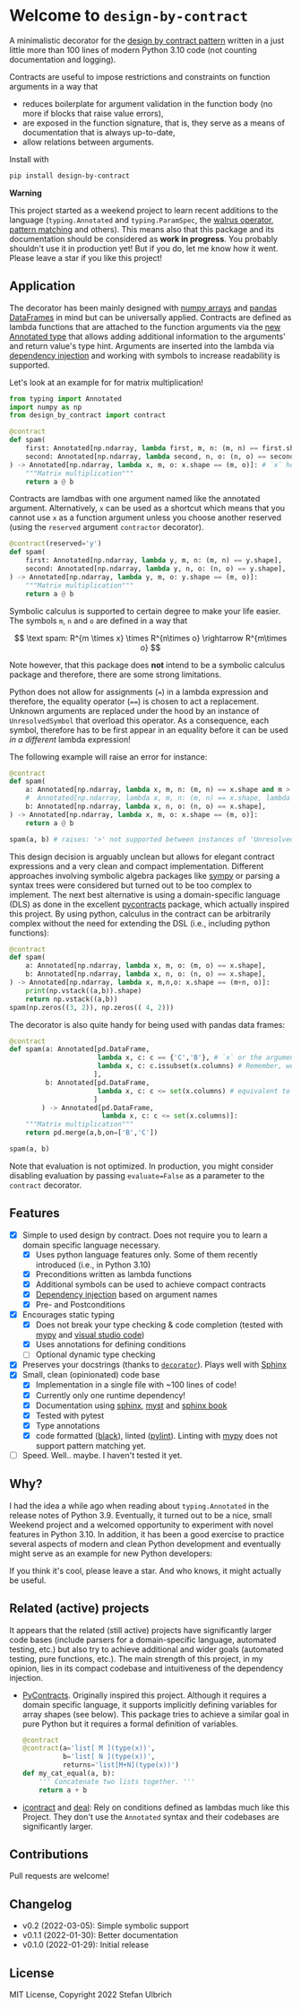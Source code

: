 # Welcome to `design-by-contract`

A minimalistic decorator for the [design by contract pattern](https://en.wikipedia.org/wiki/Design_by_contract)
written in a just little more than 100 lines of modern Python 3.10 code (not counting documentation and logging).

Contracts are useful to impose restrictions and constraints on function arguments in a way that

* reduces boilerplate for argument validation in the function body
  (no more if blocks that raise value errors),
* are exposed in the function signature, that is, they serve as a means of documentation
  that is always up-to-date,
* allow relations between arguments.

Install with

```sh
pip install design-by-contract
```

**Warning**

This project started as a weekend project to learn recent additions to the language (`typing.Annotated` and `typing.ParamSpec`, the [walrus operator](https://www.python.org/dev/peps/pep-0572/), [pattern matching](https://www.python.org/dev/peps/pep-0636/) and others). This means also that this package and its documentation should be considered as **work in progress**.
You probably shouldn't use it in production yet! But if you do, let me know how it went. Please leave a star if you like this project!

## Application

The decorator has been mainly designed with [numpy arrays](https://numpy.org) and [pandas DataFrames](https://pandas.pydata.org/)
in mind but can be universally applied.
Contracts are defined as lambda functions that are attached to the function arguments via the
[new Annotated type](https://www.python.org/dev/peps/pep-0593/) that allows adding additional information
to the arguments' and return value's type hint. Arguments are inserted into the lambda via
[dependency injection](https://en.wikipedia.org/wiki/Dependency_injection) and working with
symbols to increase readability is supported.

Let's look at an example for for matrix multiplication!

```python
from typing import Annotated
import numpy as np
from design_by_contract import contract

@contract
def spam(
    first: Annotated[np.ndarray, lambda first, m, n: (m, n) == first.shape], # symbols m and n represent the shape of `a`
    second: Annotated[np.ndarray, lambda second, n, o: (n, o) == second.shape], # `b` number of columns matches the number of rows of `a`
) -> Annotated[np.ndarray, lambda x, m, o: x.shape == (m, o)]: # `x` holds the return value. The shape of `x` must equal `x` times `o`
    """Matrix multiplication"""
    return a @ b
```

Contracts are lamdbas with one argument named like the annotated argument. Alternatively, `x` can be used as a shortcut which means
that you cannot use `x` as a function argument unless you choose another reserved (using the `reserved` argument `contractor` decorator).

```python
@contract(reserved='y')
def spam(
    first: Annotated[np.ndarray, lambda y, m, n: (m, n) == y.shape],
    second: Annotated[np.ndarray, lambda y, n, o: (n, o) == y.shape],
) -> Annotated[np.ndarray, lambda y, m, o: y.shape == (m, o)]:
    """Matrix multiplication"""
    return a @ b
```

Symbolic  calculus is supported to certain degree to make your life easier. The symbols `m`, `n` and `o` are defined in a way
that

$$ \text spam: R^{m \times x} \times R^{n\times o} \rightarrow R^{m\times o} $$

Note however, that this package does **not** intend to be a symbolic calculus package and therefore, there are some strong limitations.

Python does not allow for assignments (`=`) in a lambda expression and therefore,
the equality operator (`==`) is chosen to act a replacement. Unknown arguments are replaced under the hood by an instance of `UnresolvedSymbol`
that overload this operator. As a consequence, each symbol, therefore has to be first appear in an equality before it can be used *in a different* lambda expression!

The following example will raise an error for instance:

```Python
@contract
def spam(
    a: Annotated[np.ndarray, lambda x, m, n: (m, n) == x.shape and m > 2], # you cannot "assign" and use `m` in the same lambda
    #  Annotated[np.ndarray, lambda x, m, n: (m, n) == x.shape, lambda x, m:  m > 2] # this would work
    b: Annotated[np.ndarray, lambda x, n, o: (n, o) == x.shape],
) -> Annotated[np.ndarray, lambda x, m, o: x.shape == (m, o)]:
    return a @ b

spam(a, b) # raises: '>' not supported between instances of 'UnresolvedSymbol' and 'int'
```

This design decision is arguably unclean but allows for elegant contract expressions and a very clean and compact implementation.
Different approaches involving symbolic algebra packages like [sympy](https://www.sympy.org/en/index.html) or parsing a syntax trees were considered but turned out
to be too complex to implement. The next best alternative is using a domain-specific language (DLS) as done in  the excellent
[pycontracts](https://github.com/AndreaCensi/contracts) package, which
actually inspired this project. By using python, calculus in the contract can be arbitrarily
complex without the need for extending the DSL (i.e., including python functions):

```python
@contract
def spam(
    a: Annotated[np.ndarray, lambda x, m, o: (m, o) == x.shape],
    b: Annotated[np.ndarray, lambda x, n, o: (n, o) == x.shape],
) -> Annotated[np.ndarray, lambda x, m,n,o: x.shape == (m+n, o)]:
    print(np.vstack((a,b)).shape)
    return np.vstack((a,b))
spam(np.zeros((3, 2)), np.zeros(( 4, 2)))
```

The decorator is also quite handy for being used with pandas data frames:

```python
@contract
def spam(a: Annotated[pd.DataFrame,
                      lambda x, c: c == {'C','B'}, # `x` or the argument name must be passed to the lambda
                      lambda x, c: c.issubset(x.columns) # Remember, we need to use two lambdas here!
                     ],
         b: Annotated[pd.DataFrame,
                      lambda x, c: c <= set(x.columns) # equivalent to `issubset` but more elegant
                     ]
        ) -> Annotated[pd.DataFrame,
                       lambda x, c: c <= set(x.columns)]:
    """Matrix multiplication"""
    return pd.merge(a,b,on=['B','C'])

spam(a, b)
```

Note that evaluation is not optimized. In production, you might consider disabling evaluation by passing
`evaluate=False` as a parameter to the `contract` decorator.

## Features

* [x] Simple to used design by contract. Does not require you to learn a domain specific language necessary.
  * [x] Uses python language features only. Some of them recently introduced (i.e., in Python 3.10)
  * [x] Preconditions written as lambda functions
  * [x] Additional symbols can be used to achieve compact contracts
  * [x] [Dependency injection](https://en.wikipedia.org/wiki/Dependency_injection) based on argument names
  * [x] Pre- and Postconditions
* [x] Encourages static typing
  * [x] Does not break your type checking & code completion (tested with [mypy](https://mypy.readthedocs.io/en/stable/) and [visual studio code](https://code.visualstudio.com/))
  * [x] Uses annotations for defining conditions
  * [ ] Optional dynamic type checking
* [x] Preserves your docstrings (thanks to [`decorator`](https://github.com/micheles/decorator)).
      Plays well with [Sphinx](https://www.sphinx-doc.org/en/master/)
* [x] Small, clean (opinionated) code base
  * [x] Implementation in a single file with ~100 lines of code!
  * [x] Currently only one runtime dependency!
  * [x] Documentation using [sphinx](https://www.sphinx-doc.org/en/master/), [myst](https://myst-parser.readthedocs.io/en/latest/index.html) and [sphinx book](https://sphinx-book-theme.readthedocs.io/en/stable/)
  * [x] Tested with pytest
  * [x] Type annotations
  * [x] code formatted ([black](https://github.com/psf/black)), linted ([pylint](https://pylint.org/)). Linting with [mypy](http://www.mypy-lang.org/) does not support pattern matching yet.
* [ ] Speed. Well.. maybe. I haven't tested it yet.

## Why?

I had the idea a while ago when reading about `typing.Annotated` in the release notes of Python 3.9.
Eventually, it turned out to be a nice, small Weekend project and a welcomed
opportunity to experiment with novel features in Python 3.10.
In addition, it has been a good exercise to practice several aspects of modern and clean Python development and eventually
might serve as an example for new Python developers:

If you think it's cool, please leave a star. And who knows, it might actually be useful.

## Related (active) projects

It appears that the related (still active) projects have significantly larger code bases
(include parsers for a domain-specific language, automated testing, etc.) but also try to achieve
additional and wider goals (automated testing, pure functions, etc.). The main strength
of this project, in my opinion, lies in its compact codebase and intuitiveness of the
dependency injection.

* [PyContracts](https://github.com/AndreaCensi/contracts).
  Originally inspired this project. Although it requires a domain specific language, it supports implicitly defining variables for array shapes (see below). This package tries to achieve
  a similar goal in pure Python but it requires a formal definition of variables.

  ```python
  @contract
  @contract(a='list[ M ](type(x))',
            b='list[ N ](type(x))',
            returns='list[M+N](type(x))')
  def my_cat_equal(a, b):
      ''' Concatenate two lists together. '''
      return a + b
  ```

* [icontract](https://github.com/Parquery/icontract) and [deal](https://github.com/life4/deal):
  Rely on conditions defined as lambdas much like this Project. They don't use the `Annotated` syntax
  and their codebases are significantly larger.

## Contributions

Pull requests are welcome!

## Changelog

* v0.2 (2022-03-05): Simple symbolic support
* v0.1.1 (2022-01-30): Better documentation
* v0.1.0 (2022-01-29): Initial release

## License

MIT License, Copyright 2022 Stefan Ulbrich
